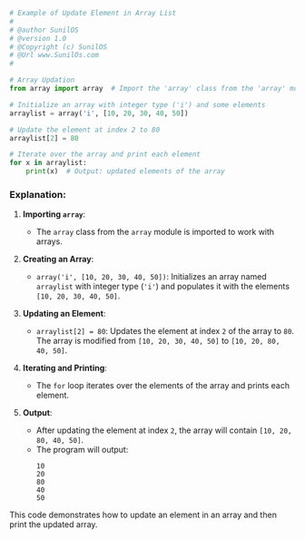 

```python
# Example of Update Element in Array List
# 
# @author SunilOS  
# @version 1.0
# @Copyright (c) SunilOS  
# @Url www.SunilOs.com
#

# Array Updation
from array import array  # Import the 'array' class from the 'array' module

# Initialize an array with integer type ('i') and some elements
arraylist = array('i', [10, 20, 30, 40, 50])

# Update the element at index 2 to 80
arraylist[2] = 80

# Iterate over the array and print each element
for x in arraylist:
    print(x)  # Output: updated elements of the array
```

### Explanation:

1. **Importing `array`**:
   - The `array` class from the `array` module is imported to work with arrays.

2. **Creating an Array**:
   - `array('i', [10, 20, 30, 40, 50])`: Initializes an array named `arraylist` with integer type (`'i'`) and populates it with the elements `[10, 20, 30, 40, 50]`.

3. **Updating an Element**:
   - `arraylist[2] = 80`: Updates the element at index `2` of the array to `80`. The array is modified from `[10, 20, 30, 40, 50]` to `[10, 20, 80, 40, 50]`.

4. **Iterating and Printing**:
   - The `for` loop iterates over the elements of the array and prints each element.

5. **Output**:
   - After updating the element at index `2`, the array will contain `[10, 20, 80, 40, 50]`.
   - The program will output:
     ```
     10
     20
     80
     40
     50
     ```

This code demonstrates how to update an element in an array and then print the updated array.
